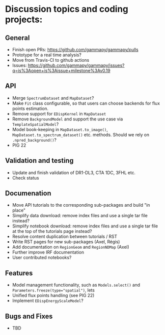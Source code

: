 # Discussion topics and coding projects:

## General
- Finish open PRs: https://github.com/gammapy/gammapy/pulls 
- Prototype for a real time analysis?
- Move from Travis-CI to github actions
- Issues: https://github.com/gammapy/gammapy/issues?q=is%3Aopen+is%3Aissue+milestone%3Av0.19


## API
- Merge `SpectrumDataset` and `MapDataset`?
- Make `Fit` class configurable, so that users can choose backends for flux points estimation.
- Remove support for `EDispKernel` in `MapDataset`
- Remove `BackgroundModel` and support the use case via `TemplateSpatialModel`?
- Model book-keeping in `MapDataset.to_image()`, `MapDataset.to_spectrum_dataset()` etc. methods. Should we rely on `.npred_background()`?
- PIG 22

## Validation and testing
- Update and finish validation of DR1-DL3, CTA 1DC, 3FHL etc.
- Check status

## Documenation
- Move API tutorials to the corresponding sub-packages and build "in place"
- Simplify data download: remove index files and use a single tar file instead?
- Simplify notebook download: remove index files and use a single tar file at the top of the tutorials page instead?
- Resolve content duplication between tutorials / RST 
- Write RST pages for new sub-packages (Axel, Régis)
- Add documentation on `RegionGeom` and `RegionNDMap` (Axel)
- Further improve IRF documentation
- User contributed notebooks?

## Features
- Model management functionality, such as `Models.select()` and `Parameters.freeze(type="spatial")`, lets 
- Unified flux points handling (see PIG 22)
- Implement `EDispEnergyScaleModel`?

## Bugs and Fixes
- TBD

